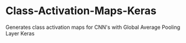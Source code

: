 # Class-Activation-Maps-Keras
Generates class activation maps for CNN's with Global Average Pooling Layer Keras
